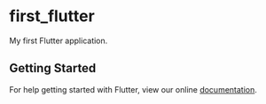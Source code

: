 # first_flutter

My first Flutter application.

## Getting Started

For help getting started with Flutter, view our online
[documentation](https://flutter.io/).
